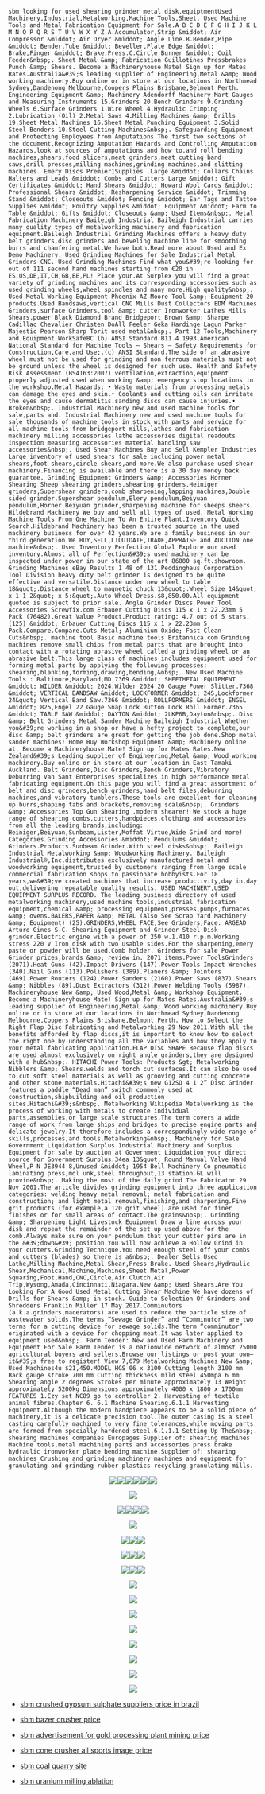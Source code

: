 
```
sbm looking for used shearing grinder metal disk,equiptmentUsed Machinery,Industrial,Metalworking,Machine Tools,Sheet. Used Machine Tools and Metal Fabrication Equipment for Sale.A B C D E F G H I J K L M N O P Q R S T U V W X Y Z.A.Accumulator,Strip &middot; Air Compressor &middot; Air Dryer &middot; Angle Line.B.Bender,Pipe &middot; Bender,Tube &middot; Beveller,Plate Edge &middot; Brake,Finger &middot; Brake,Press.C.Circle Burner &middot; Coil Feeder&nbsp;. Sheet Metal &amp; Fabrication Guillotines Pressbrakes Punch &amp; Shears. Become a Machineryhouse Mate! Sign up for Mates Rates.Australia&#39;s leading supplier of Engineering,Metal &amp; Wood working machinery.Buy online or in store at our locations in Northmead Sydney,Dandenong Melbourne,Coopers Plains Brisbane,Belmont Perth. Engineering Equipment &amp; Machinery Adendorff Machinery Mart Gauges and Measuring Instruments 15.Grinders 20.Bench Grinders 9.Grinding Wheels 6.Surface Grinders 1.Wire Wheel 4.Hydraulic Crimping 2.Lubrication (Oil) 2.Metal Saws 4.Milling Machines &amp; Drills 19.Sheet Metal Machines 16.Sheet Metal Punching Equipment 3.Solid Steel Benders 10.Steel Cutting Machines&nbsp;. Safeguarding Equipment and Protecting Employees from Amputations The first two sections of the document,Recognizing Amputation Hazards and Controlling Amputation Hazards,look at sources of amputations and how to.and roll bending machines,shears,food slicers,meat grinders,meat cutting band saws,drill presses,milling machines,grinding machines,and slitting machines. Emery Discs Premier1Supplies .Large &middot; Collars Chains Halters and Leads &middot; Combs and Cutters Large &middot; Gift Certificates &middot; Hand Shears &middot; Howard Wool Cards &middot; Professional Shears &middot; Resharpening Service &middot; Trimming Stand &middot; Closeouts &middot; Fencing &middot; Ear Tags and Tattoo Supplies &middot; Poultry Supplies &middot; Equipment &middot; Farm to Table &middot; Gifts &middot; Closeouts &amp; Used Items&nbsp;. Metal Fabrication Machinery Baileigh Industrial Baileigh Industrial carries many quality types of metalworking machinery and fabrication equipment.Baileigh Industrial Grinding Machines offers a heavy duty belt grinders,disc grinders and beveling machine line for smoothing burrs and chamfering metal.We have both.Read more about Used and Ex Demo Machinery. Used Grinding Machines for Sale Industrial Metal Grinders CNC. Used Grinding Machines Find what you&#39;re looking for out of 111 second hand machines starting from €20 in ES,US,DE,IT,CH,GB,BE,PL! Place your.At Surplex you will find a great variety of grinding machines and its corresponding accessories such as used grinding wheels,wheel spindles and many more.High quality&nbsp;. Used Metal Working Equipment Phoenix AZ Moore Tool &amp; Equipment 20 products.Used Bandsaws,vertical CNC Mills Dust Collectors EDM Machines Grinders,surface Grinders,tool &amp; cutter Ironworker Lathes Mills Shears,power Black Diamond Brand Bridgeport Brown &amp; Sharpe Cadillac Chevalier Christen DoAll Feeler Geka Hardinge Lagun Parker Majestic Pearson Sharp Torit used metal&nbsp;. Part 12 Tools,Machinery and Equipment WorkSafeBC (b) ANSI Standard B11.4 1993,American National Standard for Machine Tools — Shears — Safety Requirements for Construction,Care,and Use;.(c) ANSI Standard.The side of an abrasive wheel must not be used for grinding and non ferrous materials must not be ground unless the wheel is designed for such use. Health and Safety Risk Assessment (BS4163:2007) ventilation,extraction,equipment properly adjusted used when working &amp; emergency stop locations in the workshop.Metal Hazards: • Waste materials from processing metals can damage the eyes and skin.• Coolants and cutting oils can irritate the eyes and cause dermatitis.sanding discs can cause injuries.• Broken&nbsp;. Industrial Machinery new and used machine tools for sale,parts and. Industrial Machinery new and used machine tools for sale thousands of machine tools in stock with parts and service for all machine tools from bridgeport mills,lathes and fabrication machinery milling accessories lathe accessories digital readouts inspection measuring accessories material handling saw accessories&nbsp;. Used Shear Machines Buy and Sell Kempler Industries Large inventory of used shears for sale including power metal shears,foot shears,circle shears,and more.We also purchase used shear machinery.Financing is available and there is a 30 day money back guarantee. Grinding Equipment Grinders &amp; Accessories Horner Shearing Sheep shearing grinders,shearing grinders,Heiniger grinders,Supershear grinders,comb sharpening,lapping machines,Double sided grinder,Supershear pendulum,Elery pendulum,Beiyuan pendulum,Horner.Beiyuan grinder,sharpening machine for sheeps sheers. Hildebrand Machinery We buy and sell all types of used. Metal Working Machine Tools From One Machine To An Entire Plant.Inventory Quick Search.Hildebrand Machinery has been a trusted source in the used machinery business for over 42 years.We are a family business in our third generation.We BUY,SELL,LIQUIDATE,TRADE,APPRAISE and AUCTION one machine&nbsp;. Used Inventory Perfection Global Explore our used inventory.Almost all of Perfection&#39;s used machinery can be inspected under power in our state of the art 86000 sq.ft.showroom. Grinding Machines eBay Results 1 48 of 131.Peddinghaus Corporation Tool Division heavy duty belt grinder is designed to be quite effective and versatile.Distance under new wheel to table 18&quot;.Distance wheel to magnetic chuck 13&quot;.Wheel Size 14&quot; x 1 1 2&quot; x 5:&quot;.Auto Wheel Dress.$8,850.00.All equipment quoted is subject to prior sale. Angle Grinder Discs Power Tool Accessories Screwfix.com Erbauer Cutting Discs 115 x 1 x 22.23mm 5 Pack (76482).Great Value Product.Product rating: 4.7 out of 5 stars.(125) &middot; Erbauer Cutting Discs 115 x 1 x 22.23mm 5 Pack.Compare.Compare.Cuts Metal; Aluminium Oxide; Fast Clean Cuts&nbsp;. machine tool Basic machine tools Britannica.com Grinding machines remove small chips from metal parts that are brought into contact with a rotating abrasive wheel called a grinding wheel or an abrasive belt.This large class of machines includes equipment used for forming metal parts by applying the following processes: shearing,blanking,forming,drawing,bending,&nbsp;. New Used Machine Tools : Baltimore,Maryland,MD 7369 &middot; SHEETMETAL EQUIPMENT &middot; WILDER &middot; 2024,Wilder 2024 20 Gauge Power Slitter.7368 &middot; VERTICAL BANDSAW &middot; LOCKFORMER &middot; 24S,Lockformer 24&quot; Vertical Band Saw.7366 &middot; ROLLFORMERS &middot; ENGEL &middot; 825,Engel 22 Gauge Snap Lock Button Lock Roll Former.7365 &middot; TABLE SAW &middot; DAYTON &middot; 2LKP6B,Dayton&nbsp;. Disc &amp; Belt Grinders Metal Sander Machine Baileigh Industrial Whether you&#39;re working in a shop or have a hefty project to complete,our disc &amp; belt grinders are great for getting the job done.Shop metal sander machines! Home Buy Workshop Equipment &amp; Machinery online at. Become a Machineryhouse Mate! Sign up for Mates Rates.New Zealand&#39;s Leading supplier of Engineering,Metal &amp; Wood working machinery.Buy online or in store at our location in East Tamaki Auckland. Belt Grinders,Disc Grinders,Bench Grinders,Vibratory Deburring Van Sant Enterprises specializes in high performance metal fabricating equipment.On this page you will find a great assortment of belt and disc grinders,bench grinders,hand belt files,deburring machines,and vibratory tumblers.These tools are excellent for cleaning up burrs,shaping tabs and brackets,removing scale&nbsp;. Grinders &amp; Accessories Top Gun Shearing .modern shearer! We stock a huge range of shearing combs,cutters,handpieces,clothing and accessories from all the leading brands,including: Heiniger,Beiyuan,Sunbeam,Lister,Moffat Virtue,Wide Grind and more! Categories.Grinding Accessories &middot; Pendulums &middot; Grinders.Products.Sunbeam Grinder.With steel disks&nbsp;. Baileigh Industrial Metalworking &amp; Woodworking Machinery. Baileigh Industrial®,Inc.distributes exclusively manufactured metal and woodworking equipment,trusted by customers ranging from large scale commercial fabrication shops to passionate hobbyists.For 18 years,we&#39;ve created machines that increase productivity,day in,day out,delivering repeatable quality results. USED MACHINERY,USED EQUIPMENT SURPLUS RECORD. The leading business directory of used metalworking machinery,used machine tools,industrial fabrication equipment,chemical &amp; processing equipment,presses,pumps,furnaces &amp; ovens.BALERS,PAPER &amp; METAL (Also See Scrap Yard Machinery &amp; Equipment) (25).GRINDERS,WHEEL FACE,See Grinders,Face. ARGEAD Arturo Gines S.C. Shearing Equipment and Grinder Steel Disk grinder.Electric engine with a power of 250 w.1.410 r.p.m.Working stress 220 V Iron disk with two usable sides.For the sharpening,emery paste or powder will be used.Comb holder. Grinders for sale Power Grinder prices,brands &amp; review in. 2071 items.Power ToolsGrinders (2071).Heat Guns (42).Impact Drivers (147).Power Tools Impact Wrenches (340).Nail Guns (113).Polishers (389).Planers &amp; Jointers (469).Power Routers (124).Power Sanders (2160).Power Saws (837).Shears &amp; Nibbles (89).Dust Extractors (312).Power Welding Tools (5987). Machineryhouse New &amp; Used Wood,Metal &amp; Workshop Equipment. Become a Machineryhouse Mate! Sign up for Mates Rates.Australia&#39;s leading supplier of Engineering,Metal &amp; Wood working machinery.Buy online or in store at our locations in Northmead Sydney,Dandenong Melbourne,Coopers Plains Brisbane,Belmont Perth. How to Select the Right Flap Disc Fabricating and Metalworking 29 Nov 2011.With all the benefits afforded by flap discs,it is important to know how to select the right one by understanding all the variables and how they apply to your metal fabricating application.FLAP DISC SHAPE Because flap discs are used almost exclusively on right angle grinders,they are designed with a hub&nbsp;. HITACHI Power Tools: Products &gt; Metalworking Nibblers &amp; Shears.welds and torch cut surfaces.It can also be used to cut soft steel materials as well as grooving and cutting concrete and other stone materials.Hitachi&#39;s new G12SQ 4 1 2” Disc Grinder features a paddle “Dead man” switch commonly used at construction,shipbuilding and oil production sites.Hitachi&#39;s&nbsp;. Metalworking Wikipedia Metalworking is the process of working with metals to create individual parts,assemblies,or large scale structures.The term covers a wide range of work from large ships and bridges to precise engine parts and delicate jewelry.It therefore includes a correspondingly wide range of skills,processes,and tools.Metalworking&nbsp;. Machinery for Sale Government Liquidation Surplus Industrial Machinery and Surplus Equipment for sale by auction at Government Liquidation your direct source for Government Surplus.34ea 13&quot; Round Manual Valve Hand Wheel,P N JE3944 8,Unused &middot; 1954 Bell Machinery Co pneumatic laminating press,mdl unk,steel throughout,13 station.GL will provide&nbsp;. Making the most of the daily grind The Fabricator 29 Nov 2001.The article divides grinding equipment into three application categories: welding heavy metal removal; metal fabrication and construction; and light metal removal,finishing,and sharpening.Fine grit products (for example,a 120 grit wheel) are used for finer finishes or for small areas of contact.The grains&nbsp;. Grinding &amp; Sharpening Light Livestock Equipment Draw a line across your disk and repeat the remainder of the set up used above for the comb.Always make sure on your pendulum that your cutter pins are in the &#39;down&#39; position.You will now achieve a Hollow Grind in your cutters.Grinding Technique.You need enough steel off your combs and cutters (blades) so there is a&nbsp;. Dealer Sells Used Lathe,Milling Machine,Metal Shear,Press Brake. Used Shears,Hydraulic Shear,Mechanical,Machine,Machines,Sheet Metal,Power Squaring,Foot,Hand,CNC,Circle,Air Clutch,Air Trip,Wysong,Amada,Cincinnati,Niagara.New &amp; Used Shears.Are You Looking For A Good Used Metal Cutting Shear Machine We have dozens of Drills for Shears &amp; in stock. Guide to Selection Of Grinders and Shredders Franklin Miller 17 May 2017.Comminutors (a.k.a.grinders,macerators) are used to reduce the particle size of wastewater solids.The terms “Sewage Grinder” and “Comminutor” are two terms for a cutting device for sewage solids.The term “comminutor” originated with a device for chopping meat.It was later applied to equipment used&nbsp;. Farm Tender: New and Used Farm Machinery and Equipment For Sale Farm Tender is a nationwide network of almost 25000 agricultural buyers and sellers.Browse our listings or post your own—it&#39;s free to register! View 7,679 Metalworking Machines New &amp; Used Machines4u $21,450.MODEL HGS 06 x 3100 Cutting length 3100 mm Back gauge stroke 700 mm Cutting thickness mild steel 450mpa 6 mm Shearing angle 2 degrees Strokes per minute approximately 13 Weight approximately 5200kg Dimensions approximately 4000 x 1800 x 1700mm FEATURES 1.Ezy set NC89 go to controller 2. Harvesting of textile animal fibres.Chapter 6. 6.1 Machine Shearing.6.1.1 Harvesting Equipment.Although the modern handpiece appears to be a solid piece of machinery,it is a delicate precision tool.The outer casing is a steel casting carefully machined to very fine tolerances,while moving parts are formed from specially hardened steel.6.1.1.1 Setting Up The&nbsp;. shearing machines companies Europages Supplier of: shearing machines Machine tools,metal machining parts and accessories press brake hydraulic ironworker plate bending machine.Supplier of: shearing machines Crushing and grinding machinery machines and equipment for granulating and grinding rubber plastics recycling granulating mills. 
```

<div align="center">
  
<a rel="nofollow" href="https://m.shibang-china.com?f=github&k=sbm+looking+for+used+shearing+grinder+metal+disk%2Cequiptment"><img src="https://static.shibang-china.com/en/l.png"></a><img src="https://static.shibang-china.com/en/hw.png"><a rel="nofollow" href="https://m.shibang-china.com/product/?f=github&k=sbm+looking+for+used+shearing+grinder+metal+disk%2Cequiptment"><img src="https://static.shibang-china.com/en/p.png"></a><a rel="nofollow" href="https://m.shibang-china.com/cases/?f=github&k=sbm+looking+for+used+shearing+grinder+metal+disk%2Cequiptment"><img src="https://static.shibang-china.com/en/c.png"></a><a rel="nofollow" href="https://m.shibang-china.com/news/?f=github&k=sbm+looking+for+used+shearing+grinder+metal+disk%2Cequiptment"><img src="https://static.shibang-china.com/en/n.png"></a><a rel="nofollow" href="https://m.shibang-china.com?f=github&k=sbm+looking+for+used+shearing+grinder+metal+disk%2Cequiptment"><img src="https://static.shibang-china.com/en/m.png"></a>

<a rel="nofollow" href="https://m.shibang-china.com/product/?f=github&k=sbm+looking+for+used+shearing+grinder+metal+disk%2Cequiptment"><img src="https://static.shibang-china.com/en/b.jpg"></a>
  
<a rel="nofollow" href="https://m.shibang-china.com/solution-aggregate.html?f=github&k=sbm+looking+for+used+shearing+grinder+metal+disk%2Cequiptment"><img src="https://static.shibang-china.com/en/a.jpg"></a><a rel="nofollow" href="https://m.shibang-china.com/solution-mine.html?f=github&k=sbm+looking+for+used+shearing+grinder+metal+disk%2Cequiptment"><img src="https://static.shibang-china.com/en/m.jpg"></a><a rel="nofollow" href="https://m.shibang-china.com/solution-mill.html?f=github&k=sbm+looking+for+used+shearing+grinder+metal+disk%2Cequiptment"><img src="https://static.shibang-china.com/en/g.jpg"></a><a rel="nofollow" href="https://m.shibang-china.com/solution-epc.html?f=github&k=sbm+looking+for+used+shearing+grinder+metal+disk%2Cequiptment"><img src="https://static.shibang-china.com/en/e.jpg"></a>

<a rel="nofollow" href="https://m.shibang-china.com/product/?f=github&k=sbm+looking+for+used+shearing+grinder+metal+disk%2Cequiptment"><img src="https://static.shibang-china.com/en/a-p.png"></a>

<a rel="nofollow" href="https://m.shibang-china.com/product/crusher/c6x.html?f=github&k=sbm+looking+for+used+shearing+grinder+metal+disk%2Cequiptment"><img src="https://static.shibang-china.com/en/j.jpg"></a><a rel="nofollow" href="https://m.shibang-china.com/product/crusher/ci5x.html?f=github&k=sbm+looking+for+used+shearing+grinder+metal+disk%2Cequiptment"><img src="https://static.shibang-china.com/en/i.jpg"></a><a rel="nofollow" href="https://m.shibang-china.com/product/crusher/hst.html?f=github&k=sbm+looking+for+used+shearing+grinder+metal+disk%2Cequiptment"><img src="https://static.shibang-china.com/en/c.jpg"></a>

<a rel="nofollow" href="https://m.shibang-china.com/product/mill/mtw.html?f=github&k=sbm+looking+for+used+shearing+grinder+metal+disk%2Cequiptment"><img src="https://static.shibang-china.com/en/mtw.jpg"></a><a rel="nofollow" href="https://m.shibang-china.com/product/mill/scm.html?f=github&k=sbm+looking+for+used+shearing+grinder+metal+disk%2Cequiptment"><img src="https://static.shibang-china.com/en/scm.jpg"></a><a rel="nofollow" href="https://m.shibang-china.com/product/mill/lm.html?f=github&k=sbm+looking+for+used+shearing+grinder+metal+disk%2Cequiptment"><img src="https://static.shibang-china.com/en/lm.jpg"></a>

<a rel="nofollow" href="https://m.shibang-china.com/product/sand/vsi6x.html?f=github&k=sbm+looking+for+used+shearing+grinder+metal+disk%2Cequiptment"><img src="https://static.shibang-china.com/en/6x.jpg"></a><a rel="nofollow" href="https://m.shibang-china.com/product/sand/vu.html?f=github&k=sbm+looking+for+used+shearing+grinder+metal+disk%2Cequiptment"><img src="https://static.shibang-china.com/en/vu.jpg"></a><a rel="nofollow" href="https://m.shibang-china.com/product/mobile/klun.html?f=github&k=sbm+looking+for+used+shearing+grinder+metal+disk%2Cequiptment"><img src="https://static.shibang-china.com/en/k.jpg"></a>

<a rel="nofollow" href="https://m.shibang-china.com/cases/?f=github&k=sbm+looking+for+used+shearing+grinder+metal+disk%2Cequiptment"><img src="https://static.shibang-china.com/en/case.png"></a>

<a rel="nofollow" href="https://m.shibang-china.com/cases/aggregate/202.html?f=github&k=sbm+looking+for+used+shearing+grinder+metal+disk%2Cequiptment"><img src="https://static.shibang-china.com/en/c-1.jpg"></a>

<a rel="nofollow" href="https://m.shibang-china.com/cases/aggregate/203.html?f=github&k=sbm+looking+for+used+shearing+grinder+metal+disk%2Cequiptment"><img src="https://static.shibang-china.com/en/c-2.jpg"></a>

<a rel="nofollow" href="https://m.shibang-china.com/cases/mill/123.html?f=github&k=sbm+looking+for+used+shearing+grinder+metal+disk%2Cequiptment"><img src="https://static.shibang-china.com/en/c-3.jpg"></a>

<a rel="nofollow" href="https://m.shibang-china.com/contact_us.html?f=github&k=sbm+looking+for+used+shearing+grinder+metal+disk%2Cequiptment"><img src="https://static.shibang-china.com/en/contact.png"></a>

<a rel="nofollow" href="https://swt.shibang-china.com/?f=github&k=sbm+looking+for+used+shearing+grinder+metal+disk%2Cequiptment"><img src="https://static.shibang-china.com/en/chat.png"></a>

<a rel="nofollow" href="https://whatsapp.shibangsoft.com/WhatsApp.php?f=github&k=sbm+looking+for+used+shearing+grinder+metal+disk%2Cequiptment"><img src="https://static.shibang-china.com/en/whatsapp.png"></a>

<a rel="nofollow" href="https://m.shibang-china.com/?f=github&k=sbm+looking+for+used+shearing+grinder+metal+disk%2Cequiptment"><img src="https://static.shibang-china.com/en/website.png"></a>

</div>


* [sbm crushed gypsum sulphate suppliers price in brazil](sbm%20crushed%20gypsum%20sulphate%20suppliers%20price%20in%20brazil.md)

* [sbm bazer crusher price](sbm%20bazer%20crusher%20price.md)

* [sbm advertisement for gold processing plant mining price](sbm%20advertisement%20for%20gold%20processing%20plant%20mining%20price.md)

* [sbm cone crusher all sports image price](sbm%20cone%20crusher%20all%20sports%20image%20price.md)

* [sbm coal quarry site](sbm%20coal%20quarry%20site.md)

* [sbm uranium milling ablation](sbm%20uranium%20milling%20ablation.md)